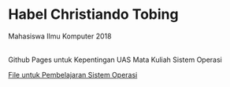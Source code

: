 <h1> Habel Christiando Tobing </h1>
<p> Mahasiswa Ilmu Komputer 2018 <br> <br> </p>
<p>  Github Pages untuk Kepentingan UAS Mata Kuliah Sistem Operasi </p>
<a href="https://habelct.github.io/os201/URLs/"> File untuk Pembelajaran Sistem Operasi </a>
